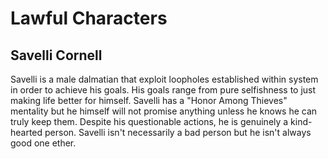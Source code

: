# Lawful Characters

## Savelli Cornell

Savelli is a male dalmatian that exploit loopholes established within system in order to achieve his goals. His goals range from pure selfishness to just making life better for himself. Savelli has a "Honor Among Thieves" mentality but he himself will not promise anything unless he knows he can truly keep them. Despite his questionable actions, he is genuinely a kind-hearted person. Savelli isn't necessarily a bad person but he isn't always good one ether.